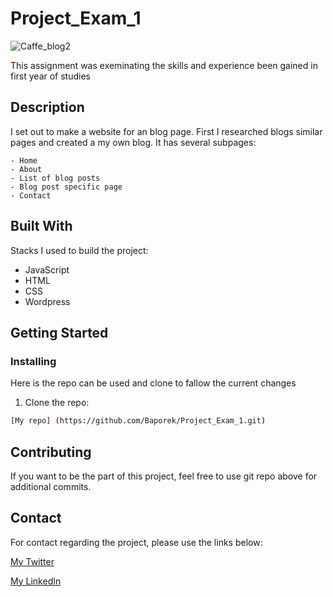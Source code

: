 # Project_Exam_1

![Caffe_blog2](https://user-images.githubusercontent.com/74684378/192103802-40a1d576-1f6d-4d3f-ab90-3234908d98e1.jpg)

This assignment was exeminating the skills and experience been gained in first year of studies

## Description
I set out to make a website for an blog page. First I researched blogs similar pages and created a my own blog.
It has several subpages:

    - Home
    - About
    - List of blog posts
    - Blog post specific page
    - Contact

## Built With
Stacks I used to build the project:

- JavaScript
- HTML
- CSS
- Wordpress

## Getting Started

### Installing

Here is the repo can be used and clone to fallow the current changes

1. Clone the repo:

```bash
[My repo] (https://github.com/Baporek/Project_Exam_1.git)
```

## Contributing

If you want to be the part of this project, feel free to use git repo above for additional commits.

## Contact
For contact regarding the project, please use the links below:

[My Twitter](www.twitter.com)

[My LinkedIn](www.linkedin.com)
